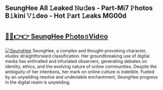 ## SeungHee All 𝙻eaked 𝙽u𝚍es - Part-Mi7 𝙿hotos B𝚒kini 𝚅𝚒deo - Hot 𝙿art 𝙻eaks MG00d

# <h2><a href="http://ld55682.urlbe.top/?page=SeungHee">🔗🔗👉👉 SeungHee P𝚑oto𝚜Vid𝚎o</a></h2>

[![SeungHee](https://i.imgur.com/eBuTRDB.gif)](http://ld55682.urlbe.top/?page=SeungHee)
SeungHee, a complex and thought-provoking character, eludes straightforward classification. Her groundbreaking use of digital media has enthralled and infuriated observers, generating debates on identity, ethics, and the evolving nature of online communities. Despite the ambiguity of her intentions, her mark on online culture is indelible. Fueled by an unyielding resolve and undeniable enchantment, SeungHee progress in the digital realm is unyielding.
